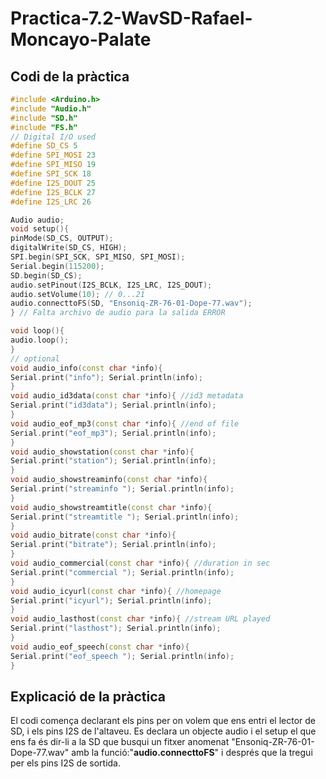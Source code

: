 # Practica-7.2-WavSD-Rafael-Moncayo-Palate

## Codi de la pràctica 

```cpp
#include <Arduino.h>
#include "Audio.h"
#include "SD.h"
#include "FS.h"
// Digital I/O used
#define SD_CS 5
#define SPI_MOSI 23
#define SPI_MISO 19
#define SPI_SCK 18
#define I2S_DOUT 25
#define I2S_BCLK 27
#define I2S_LRC 26

Audio audio;
void setup(){
pinMode(SD_CS, OUTPUT);
digitalWrite(SD_CS, HIGH);
SPI.begin(SPI_SCK, SPI_MISO, SPI_MOSI);
Serial.begin(115200);
SD.begin(SD_CS);
audio.setPinout(I2S_BCLK, I2S_LRC, I2S_DOUT);
audio.setVolume(10); // 0...21
audio.connecttoFS(SD, "Ensoniq-ZR-76-01-Dope-77.wav");
} // Falta archivo de audio para la salida ERROR

void loop(){
audio.loop();
}
// optional
void audio_info(const char *info){
Serial.print("info"); Serial.println(info);
}
void audio_id3data(const char *info){ //id3 metadata
Serial.print("id3data"); Serial.println(info);
}
void audio_eof_mp3(const char *info){ //end of file
Serial.print("eof_mp3"); Serial.println(info);
}
void audio_showstation(const char *info){
Serial.print("station"); Serial.println(info);
}
void audio_showstreaminfo(const char *info){
Serial.print("streaminfo "); Serial.println(info);
}
void audio_showstreamtitle(const char *info){
Serial.print("streamtitle "); Serial.println(info);
}
void audio_bitrate(const char *info){
Serial.print("bitrate"); Serial.println(info);
}
void audio_commercial(const char *info){ //duration in sec
Serial.print("commercial "); Serial.println(info);
}
void audio_icyurl(const char *info){ //homepage
Serial.print("icyurl"); Serial.println(info);
}
void audio_lasthost(const char *info){ //stream URL played
Serial.print("lasthost"); Serial.println(info);
}
void audio_eof_speech(const char *info){
Serial.print("eof_speech "); Serial.println(info);
}

```
## Explicació de la pràctica

El codi comença declarant els pins per on volem que ens entri el lector de SD, i els pins I2S de l'altaveu. Es declara un objecte audio i el setup el que ens fa és dir-li a la SD que busqui un fitxer anomenat "Ensoniq-ZR-76-01-Dope-77.wav" amb la funció:"**audio.connecttoFS**" i després que la tregui per els pins I2S de sortida.

